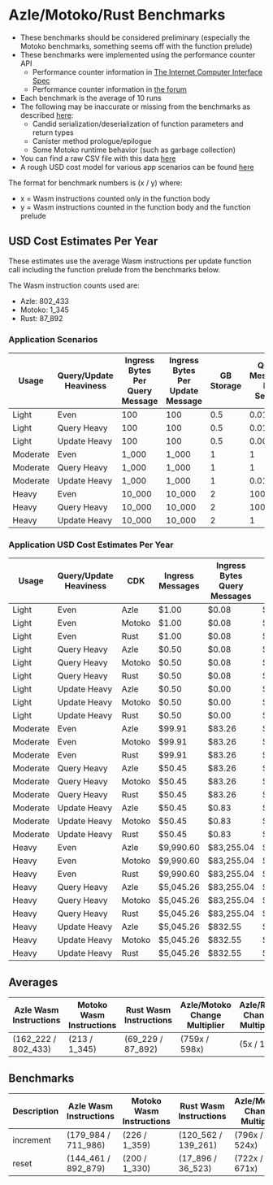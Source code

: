 # Azle/Motoko/Rust Benchmarks

-   These benchmarks should be considered preliminary (especially the Motoko benchmarks, something seems off with the function prelude)
-   These benchmarks were implemented using the performance counter API
    -   Performance counter information in [The Internet Computer Interface Spec](https://internetcomputer.org/docs/current/references/ic-interface-spec/#system-api-imports)
    -   Performance counter information in [the forum](https://forum.dfinity.org/t/introducing-performance-counter-on-the-internet-computer/14027)
-   Each benchmark is the average of 10 runs
-   The following may be inaccurate or missing from the benchmarks as described [here](https://forum.dfinity.org/t/introducing-performance-counter-on-the-internet-computer/14027):
    -   Candid serialization/deserialization of function parameters and return types
    -   Canister method prologue/epilogue
    -   Some Motoko runtime behavior (such as garbage collection)
-   You can find a raw CSV file with this data [here](./benchmarks.csv)
-   A rough USD cost model for various app scenarios can be found [here](https://docs.google.com/spreadsheets/d/1PQ53R9hYE1fuMB_z-Bl6dyymm7end7rVJ85TvGEh0BQ)

The format for benchmark numbers is (x / y) where:

-   x = Wasm instructions counted only in the function body
-   y = Wasm instructions counted in the function body and the function prelude

## USD Cost Estimates Per Year

These estimates use the average Wasm instructions per update function call including the function prelude from the benchmarks below.

The Wasm instruction counts used are:

-   Azle: 802_433
-   Motoko: 1_345
-   Rust: 87_892

### Application Scenarios

| Usage    | Query/Update Heaviness | Ingress Bytes Per Query Message | Ingress Bytes Per Update Message | GB Storage | Query Messages Per Second | Update Messages Per Second | Xnet Calls Per Second | Xnet Call Bytes |
| -------- | ---------------------- | ------------------------------- | -------------------------------- | ---------- | ------------------------- | -------------------------- | --------------------- | --------------- |
| Light    | Even                   | 100                             | 100                              | 0.5        | 0.01                      | 0.01                       | 0.001                 | 20              |
| Light    | Query Heavy            | 100                             | 100                              | 0.5        | 0.01                      | 0.0001                     | 0.001                 | 20              |
| Light    | Update Heavy           | 100                             | 100                              | 0.5        | 0.0001                    | 0.01                       | 0.001                 | 20              |
| Moderate | Even                   | 1_000                           | 1_000                            | 1          | 1                         | 1                          | 0.1                   | 200             |
| Moderate | Query Heavy            | 1_000                           | 1_000                            | 1          | 1                         | 0.01                       | 0.1                   | 200             |
| Moderate | Update Heavy           | 1_000                           | 1_000                            | 1          | 0.01                      | 1                          | 0.1                   | 200             |
| Heavy    | Even                   | 10_000                          | 10_000                           | 2          | 100                       | 100                        | 10                    | 2_000           |
| Heavy    | Query Heavy            | 10_000                          | 10_000                           | 2          | 100                       | 1                          | 10                    | 2_000           |
| Heavy    | Update Heavy           | 10_000                          | 10_000                           | 2          | 1                         | 100                        | 10                    | 2_000           |

### Application USD Cost Estimates Per Year

| Usage    | Query/Update Heaviness | CDK    | Ingress Messages | Ingress Bytes Query Messages | Ingress Bytes Update Messages | Update Messages | Update Instructions | Xnet Calls | Xnet Byte Transmission | GB Storage | Total Cost  |
| -------- | ---------------------- | ------ | ---------------- | ---------------------------- | ----------------------------- | --------------- | ------------------- | ---------- | ---------------------- | ---------- | ----------- |
| Light    | Even                   | Azle   | $1.00            | $0.08                        | $0.08                         | $0.25           | $0.13               | $0.01      | $0.00                  | $2.64      | $4.20       |
| Light    | Even                   | Motoko | $1.00            | $0.08                        | $0.08                         | $0.25           | $0.00               | $0.01      | $0.00                  | $2.64      | $4.07       |
| Light    | Even                   | Rust   | $1.00            | $0.08                        | $0.08                         | $0.25           | $0.01               | $0.01      | $0.00                  | $2.64      | $4.08       |
| Light    | Query Heavy            | Azle   | $0.50            | $0.08                        | $0.00                         | $0.00           | $0.00               | $0.01      | $0.00                  | $2.64      | $3.25       |
| Light    | Query Heavy            | Motoko | $0.50            | $0.08                        | $0.00                         | $0.00           | $0.00               | $0.01      | $0.00                  | $2.64      | $3.25       |
| Light    | Query Heavy            | Rust   | $0.50            | $0.08                        | $0.00                         | $0.00           | $0.00               | $0.01      | $0.00                  | $2.64      | $3.25       |
| Light    | Update Heavy           | Azle   | $0.50            | $0.00                        | $0.08                         | $0.25           | $0.13               | $0.01      | $0.00                  | $2.64      | $3.62       |
| Light    | Update Heavy           | Motoko | $0.50            | $0.00                        | $0.08                         | $0.25           | $0.00               | $0.01      | $0.00                  | $2.64      | $3.49       |
| Light    | Update Heavy           | Rust   | $0.50            | $0.00                        | $0.08                         | $0.25           | $0.01               | $0.01      | $0.00                  | $2.64      | $3.50       |
| Moderate | Even                   | Azle   | $99.91           | $83.26                       | $83.26                        | $24.56          | $13.36              | $1.08      | $0.83                  | $5.29      | $311.54     |
| Moderate | Even                   | Motoko | $99.91           | $83.26                       | $83.26                        | $24.56          | $0.02               | $1.08      | $0.83                  | $5.29      | $298.20     |
| Moderate | Even                   | Rust   | $99.91           | $83.26                       | $83.26                        | $24.56          | $1.46               | $1.08      | $0.83                  | $5.29      | $299.64     |
| Moderate | Query Heavy            | Azle   | $50.45           | $83.26                       | $0.83                         | $0.25           | $0.13               | $1.08      | $0.83                  | $5.29      | $142.12     |
| Moderate | Query Heavy            | Motoko | $50.45           | $83.26                       | $0.83                         | $0.25           | $0.00               | $1.08      | $0.83                  | $5.29      | $141.99     |
| Moderate | Query Heavy            | Rust   | $50.45           | $83.26                       | $0.83                         | $0.25           | $0.01               | $1.08      | $0.83                  | $5.29      | $142.00     |
| Moderate | Update Heavy           | Azle   | $50.45           | $0.83                        | $83.26                        | $24.56          | $13.36              | $1.08      | $0.83                  | $5.29      | $179.66     |
| Moderate | Update Heavy           | Motoko | $50.45           | $0.83                        | $83.26                        | $24.56          | $0.02               | $1.08      | $0.83                  | $5.29      | $166.32     |
| Moderate | Update Heavy           | Rust   | $50.45           | $0.83                        | $83.26                        | $24.56          | $1.46               | $1.08      | $0.83                  | $5.29      | $167.77     |
| Heavy    | Even                   | Azle   | $9,990.60        | $83,255.04                   | $83,255.04                    | $2,456.02       | $1,336.13           | $108.23    | $832.55                | $10.57     | $181,244.19 |
| Heavy    | Even                   | Motoko | $9,990.60        | $83,255.04                   | $83,255.04                    | $2,456.02       | $2.24               | $108.23    | $832.55                | $10.57     | $179,910.30 |
| Heavy    | Even                   | Rust   | $9,990.60        | $83,255.04                   | $83,255.04                    | $2,456.02       | $146.35             | $108.23    | $832.55                | $10.57     | $180,054.41 |
| Heavy    | Query Heavy            | Azle   | $5,045.26        | $83,255.04                   | $832.55                       | $24.56          | $13.36              | $108.23    | $832.55                | $10.57     | $90,122.12  |
| Heavy    | Query Heavy            | Motoko | $5,045.26        | $83,255.04                   | $832.55                       | $24.56          | $0.02               | $108.23    | $832.55                | $10.57     | $90,108.78  |
| Heavy    | Query Heavy            | Rust   | $5,045.26        | $83,255.04                   | $832.55                       | $24.56          | $1.46               | $108.23    | $832.55                | $10.57     | $90,110.22  |
| Heavy    | Update Heavy           | Azle   | $5,045.26        | $832.55                      | $83,255.04                    | $2,456.02       | $1,336.13           | $108.23    | $832.55                | $10.57     | $93,876.36  |
| Heavy    | Update Heavy           | Motoko | $5,045.26        | $832.55                      | $83,255.04                    | $2,456.02       | $2.24               | $108.23    | $832.55                | $10.57     | $92,542.46  |
| Heavy    | Update Heavy           | Rust   | $5,045.26        | $832.55                      | $83,255.04                    | $2,456.02       | $146.35             | $108.23    | $832.55                | $10.57     | $92,686.57  |

## Averages

| Azle Wasm Instructions | Motoko Wasm Instructions | Rust Wasm Instructions | Azle/Motoko Change Multiplier | Azle/Rust Change Multiplier | Motoko/Azle Change Multiplier | Motoko/Rust Change Multiplier | Rust/Azle Change Multiplier | Rust/Motoko Change Multiplier |
| ---------------------- | ------------------------ | ---------------------- | ----------------------------- | --------------------------- | ----------------------------- | ----------------------------- | --------------------------- | ----------------------------- |
| (162_222 / 802_433)    | (213 / 1_345)            | (69_229 / 87_892)      | (759x / 598x)                 | (5x / 15x)                  | (-759x / -598x)               | (-311x / -65x)                | (-5x / -15x)                | (311x / 65x)                  |

## Benchmarks

| Description | Azle Wasm Instructions | Motoko Wasm Instructions | Rust Wasm Instructions | Azle/Motoko Change Multiplier | Azle/Rust Change Multiplier | Motoko/Azle Change Multiplier | Motoko/Rust Change Multiplier | Rust/Azle Change Multiplier | Rust/Motoko Change Multiplier |
| ----------- | ---------------------- | ------------------------ | ---------------------- | ----------------------------- | --------------------------- | ----------------------------- | ----------------------------- | --------------------------- | ----------------------------- |
| increment   | (179_984 / 711_986)    | (226 / 1_359)            | (120_562 / 139_261)    | (796x / 524x)                 | (1x / 5x)                   | (-796x / -524x)               | (-533x / -102x)               | (-1x / -5x)                 | (533x / 102x)                 |
| reset       | (144_461 / 892_879)    | (200 / 1_330)            | (17_896 / 36_523)      | (722x / 671x)                 | (8x / 24x)                  | (-722x / -671x)               | (-89x / -27x)                 | (-8x / -24x)                | (89x / 27x)                   |
